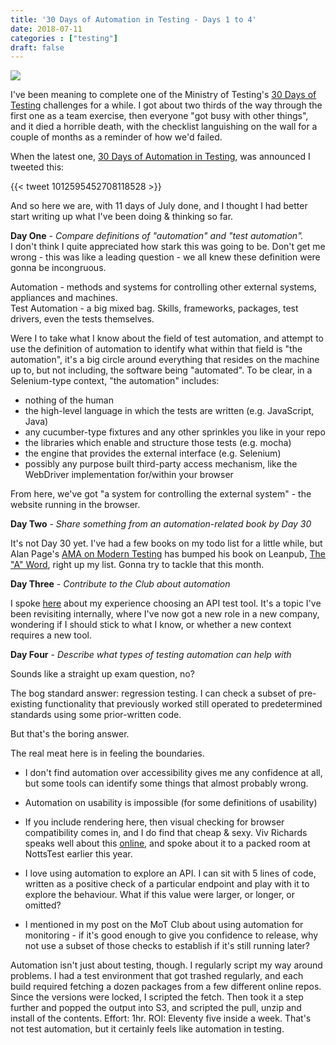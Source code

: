 ```yaml
---
title: '30 Days of Automation in Testing - Days 1 to 4'
date: 2018-07-11
categories : ["testing"]
draft: false
---
```


[![](https://d2h1nbmw1jjnl.cloudfront.net/lesson_resources/resources/000/000/179/original/Automation_in_Testing_Badge.png?1530193025)](https://d2h1nbmw1jjnl.cloudfront.net/lesson_resources/resources/000/000/179/original/Automation_in_Testing_Badge.png?1530193025)

  
  
  
I've been meaning to complete one of the Ministry of Testing's [30 Days of Testing](https://www.ministryoftesting.com/dojo/series/30-days-of-testing) challenges for a while. I got about two thirds of the way through the first one as a team exercise, then everyone "got busy with other things", and it died a horrible death, with the checklist languishing on the wall for a couple of months as a reminder of how we'd failed.  
  
When the latest one, [30 Days of Automation in Testing](https://www.ministryoftesting.com/dojo/lessons/30-days-of-automation-in-testing), was announced I tweeted this:  

{{< tweet 1012595452708118528 >}}

And so here we are, with 11 days of July done, and I thought I had better start writing up what I've been doing & thinking so far.  
  
**Day One** \- _Compare definitions of "automation" and "test automation"._  
I don't think I quite appreciated how stark this was going to be. Don't get me wrong - this was like a leading question - we all knew these definition were gonna be incongruous.  
  
Automation - methods and systems for controlling other external systems, appliances and machines.  
Test Automation - a big mixed bag. Skills, frameworks, packages, test drivers, even the tests themselves.  
  
Were I to take what I know about the field of test automation, and attempt to use the definition of automation to identify what within that field is "the automation", it's a big circle around everything that resides on the machine up to, but not including, the software being "automated". To be clear, in a Selenium-type context, "the automation" includes:  
  

*   nothing of the human
*   the high-level language in which the tests are written (e.g. JavaScript, Java)
*   any cucumber-type fixtures and any other sprinkles you like in your repo
*   the libraries which enable and structure those tests (e.g. mocha)
*   the engine that provides the external interface (e.g. Selenium)
*   possibly any purpose built third-party access mechanism, like the WebDriver implementation for/within your browser

From here, we've got "a system for controlling the external system" - the website running in the browser.

  

  

  

**Day Two** \- _Share something from an automation-related book by Day 30_

It's not Day 30 yet. I've had a few books on my todo list for a little while, but Alan Page's [AMA on Modern Testing](https://www.ministryoftesting.com/events/testing-ask-me-anything-modern-testing-alan-page) has bumped his book on Leanpub, [The "A" Word](https://leanpub.com/TheAWord), right up my list. Gonna try to tackle that this month.

  

  

**Day Three** \- _Contribute to the Club about automation_

  

I spoke [here](https://club.ministryoftesting.com/t/what-api-automation-testing-tool-you-use-and-why/16424/11?u=dancaseley) about my experience choosing an API test tool. It's a topic I've been revisiting internally, where I've now got a new role in a new company, wondering if I should stick to what I know, or whether a new context requires a new tool.

  

  

  

**Day Four** \- _Describe what types of testing automation can help with_

  

Sounds like a straight up exam question, no?

  

The bog standard answer: regression testing. I can check a subset of pre-existing functionality that previously worked still operated to predetermined standards using some prior-written code.

  

But that's the boring answer.

  

The real meat here is in feeling the boundaries.

*   I don't find automation over accessibility gives me any confidence at all, but some tools can identify some things that almost probably wrong.
*   Automation on usability is impossible (for some definitions of usability)

*   If you include rendering here, then visual checking for browser compatibility comes in, and I do find that cheap & sexy. Viv Richards speaks well about this [online](https://twitter.com/11vlr/status/1014960594896769024), and spoke about it to a packed room at NottsTest earlier this year.

*   I love using automation to explore an API. I can sit with 5 lines of code, written as a positive check of a particular endpoint and play with it to explore the behaviour. What if this value were larger, or longer, or omitted?
*   I mentioned in my post on the MoT Club about using automation for monitoring - if it's good enough to give you confidence to release, why not use a subset of those checks to establish if it's still running later?

Automation isn't just about testing, though. I regularly script my way around problems. I had a test environment that got trashed regularly, and each build required fetching a dozen packages from a few different online repos. Since the versions were locked, I scripted the fetch. Then took it a step further and popped the output into S3, and scripted the pull, unzip and install of the contents. Effort: 1hr. ROI: Eleventy five inside a week. That's not test automation, but it certainly feels like automation in testing.